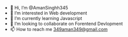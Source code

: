 - 👋 Hi, I’m @AmanSinghh345
- 👀 I’m interested in Web development
- 🌱 I’m currently learning Javascript
- 💞️ I’m looking to collaborate on Forentend Devlopment
- 📫 How to reach me 349aman349@gmail.com
<!---
AmanSinghh345/AmanSinghh345 is a ✨ special ✨ repository because its `README.md` (this file) appears on your GitHub profile.
You can click the Preview link to take a look at your changes.
--->
